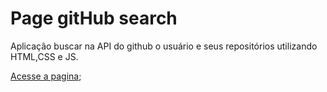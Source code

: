 # Page gitHub search 
Aplicação buscar na API do github o usuário e seus repositórios utilizando HTML,CSS e JS.

[Acesse a pagina](https://viniciusdeab.github.io/github-API/);
